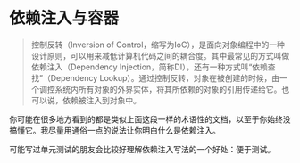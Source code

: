 # 依赖注入与容器

> 控制反转（Inversion of Control，缩写为IoC），是面向对象编程中的一种设计原则，可以用来减低计算机代码之间的耦合度。其中最常见的方式叫做依赖注入（Dependency Injection，简称DI），还有一种方式叫“依赖查找”（Dependency Lookup）。通过控制反转，对象在被创建的时候，由一个调控系统内所有对象的外界实体，将其所依赖的对象的引用传递给它。也可以说，依赖被注入到对象中。

你可能在很多地方看到的都是类似上面这段一样的术语性的文档，以至于你始终没搞懂它。我尽量用通俗一点的说法让你明白什么是依赖注入。

可能写过单元测试的朋友会比较好理解依赖注入写法的一个好处：便于测试。

